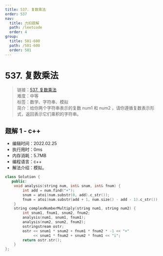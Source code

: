 ```yaml
---
title: 537. 复数乘法
order: 537
nav:
  title: 力扣题解
  path: /leetcode
  order: 4
group:
  title: 501-600
  path: /501-600
  order: 501
---
```


# 537. 复数乘法

> 链接：[537. 复数乘法](https://leetcode-cn.com/problems/complex-number-multiplication/)  
> 难度：中等  
> 标签：数学、字符串、模拟  
> 简介：给你两个字符串表示的复数 num1 和 num2 ，请你遵循复数表示形式，返回表示它们乘积的字符串。

## 题解 1 - c++

- 编辑时间：2022.02.25
- 执行用时：0ms
- 内存消耗：5.7MB
- 编程语言：c++
- 解法介绍：模拟。

```cpp
class Solution {
   public:
    void analysis(string num, int& snum, int& fnum) {
        int add = num.find("+");
        snum = atoi(num.substr(0, add).c_str());
        fnum = atoi(num.substr(add + 1, num.size() - add - 1).c_str());
    }
    string complexNumberMultiply(string num1, string num2) {
        int snum1, fnum1, snum2, fnum2;
        analysis(num1, snum1, fnum1);
        analysis(num2, snum2, fnum2);
        ostringstream ostr;
        ostr << snum1 * snum2 + fnum1 * fnum2 * -1 << "+"
             << snum1 * fnum2 + snum2 * fnum1 << "i";
        return ostr.str();
    }
};
```
